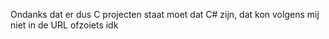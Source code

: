 Ondanks dat er dus C projecten staat moet dat C# zijn, dat kon volgens mij niet in de URL ofzoiets idk